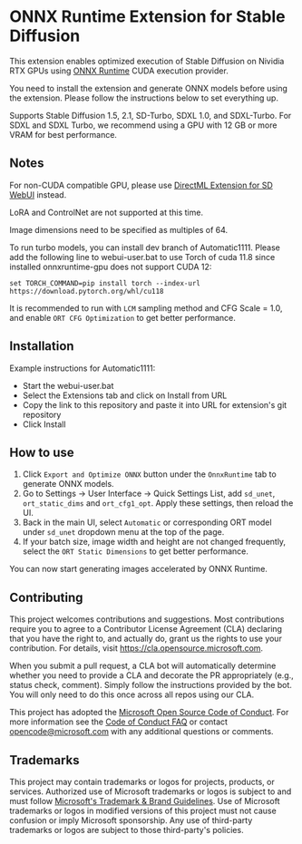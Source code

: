 # ONNX Runtime Extension for Stable Diffusion

This extension enables optimized execution of Stable Diffusion on Nividia RTX GPUs using [ONNX Runtime](https://onnxruntime.ai/) CUDA execution provider.

You need to install the extension and generate ONNX models before using the extension. Please follow the instructions below to set everything up. 

Supports Stable Diffusion 1.5, 2.1, SD-Turbo, SDXL 1.0, and SDXL-Turbo. For SDXL and SDXL Turbo, we recommend using a GPU with 12 GB or more VRAM for best performance.

## Notes
For non-CUDA compatible GPU, please use [DirectML Extension for SD WebUI](https://github.com/microsoft/Stable-Diffusion-WebUI-DirectML) instead.

LoRA and ControlNet are not supported at this time.

Image dimensions need to be specified as multiples of 64.

To run turbo models, you can install dev branch of Automatic1111. Please add the following line to webui-user.bat to use Torch of cuda 11.8 since installed onnxruntime-gpu does not support CUDA 12:
```
set TORCH_COMMAND=pip install torch --index-url https://download.pytorch.org/whl/cu118
```
It is recommended to run with `LCM` sampling method and CFG Scale = 1.0, and enable `ORT CFG Optimization` to get better performance.

## Installation
Example instructions for Automatic1111:

* Start the webui-user.bat
* Select the Extensions tab and click on Install from URL
* Copy the link to this repository and paste it into URL for extension's git repository
* Click Install

## How to use

1. Click `Export and Optimize ONNX` button under the `OnnxRuntime` tab to generate ONNX models.
2. Go to Settings → User Interface → Quick Settings List, add  `sd_unet`, `ort_static_dims` and `ort_cfg1_opt`. Apply these settings, then reload the UI.
3. Back in the main UI, select `Automatic` or corresponding ORT model under `sd_unet` dropdown menu at the top of the page.
4. If your batch size, image width and height are not changed frequently, select the `ORT Static Dimensions` to get better performance.

You can now start generating images accelerated by ONNX Runtime. 

## Contributing

This project welcomes contributions and suggestions.  Most contributions require you to agree to a
Contributor License Agreement (CLA) declaring that you have the right to, and actually do, grant us
the rights to use your contribution. For details, visit https://cla.opensource.microsoft.com.

When you submit a pull request, a CLA bot will automatically determine whether you need to provide
a CLA and decorate the PR appropriately (e.g., status check, comment). Simply follow the instructions
provided by the bot. You will only need to do this once across all repos using our CLA.

This project has adopted the [Microsoft Open Source Code of Conduct](https://opensource.microsoft.com/codeofconduct/).
For more information see the [Code of Conduct FAQ](https://opensource.microsoft.com/codeofconduct/faq/) or
contact [opencode@microsoft.com](mailto:opencode@microsoft.com) with any additional questions or comments.

## Trademarks

This project may contain trademarks or logos for projects, products, or services. Authorized use of Microsoft 
trademarks or logos is subject to and must follow 
[Microsoft's Trademark & Brand Guidelines](https://www.microsoft.com/en-us/legal/intellectualproperty/trademarks/usage/general).
Use of Microsoft trademarks or logos in modified versions of this project must not cause confusion or imply Microsoft sponsorship.
Any use of third-party trademarks or logos are subject to those third-party's policies.
